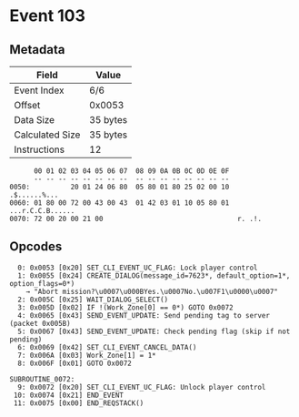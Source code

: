 # Event 103

## Metadata

| Field           | Value    |
|-----------------|----------|
| Event Index     | 6/6      |
| Offset          | 0x0053   |
| Data Size       | 35 bytes |
| Calculated Size | 35 bytes |
| Instructions    | 12       |

```
      00 01 02 03 04 05 06 07  08 09 0A 0B 0C 0D 0E 0F
      -- -- -- -- -- -- -- --  -- -- -- -- -- -- -- --
0050:          20 01 24 06 80  05 80 01 80 25 02 00 10      .$......%...
0060: 01 80 00 72 00 43 00 43  01 42 03 01 10 05 80 01  ...r.C.C.B......
0070: 72 00 20 00 21 00                                 r. .!.          
```

## Opcodes

```
  0: 0x0053 [0x20] SET_CLI_EVENT_UC_FLAG: Lock player control
  1: 0x0055 [0x24] CREATE_DIALOG(message_id=7623*, default_option=1*, option_flags=0*)
    → "Abort mission?\u0007\u000BYes.\u0007No.\u007F1\u0000\u0007"
  2: 0x005C [0x25] WAIT_DIALOG_SELECT()
  3: 0x005D [0x02] IF !(Work_Zone[0] == 0*) GOTO 0x0072
  4: 0x0065 [0x43] SEND_EVENT_UPDATE: Send pending tag to server (packet 0x005B)
  5: 0x0067 [0x43] SEND_EVENT_UPDATE: Check pending flag (skip if not pending)
  6: 0x0069 [0x42] SET_CLI_EVENT_CANCEL_DATA()
  7: 0x006A [0x03] Work_Zone[1] = 1*
  8: 0x006F [0x01] GOTO 0x0072

SUBROUTINE_0072:
  9: 0x0072 [0x20] SET_CLI_EVENT_UC_FLAG: Unlock player control
 10: 0x0074 [0x21] END_EVENT
 11: 0x0075 [0x00] END_REQSTACK()
```
